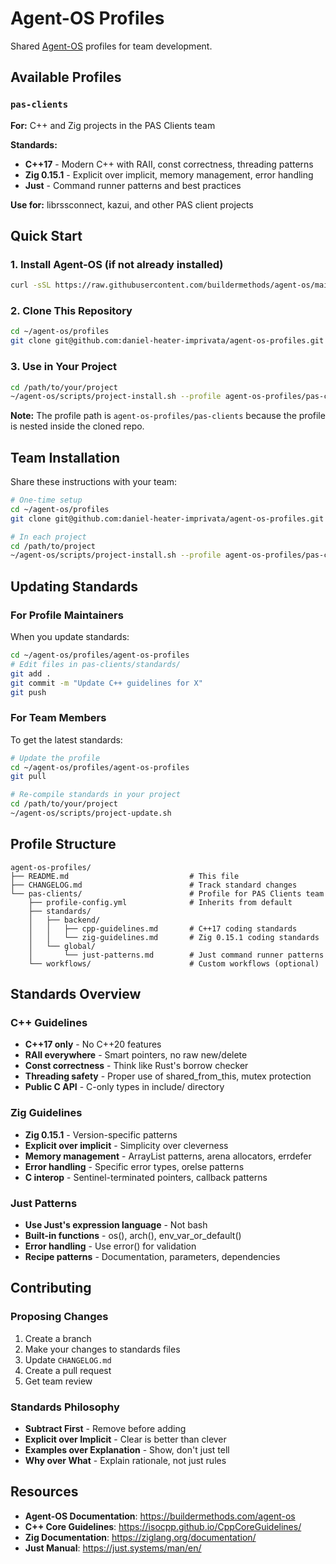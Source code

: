 # Agent-OS Profiles

Shared [Agent-OS](https://github.com/buildermethods/agent-os) profiles for team development.

## Available Profiles

### `pas-clients`

**For:** C++ and Zig projects in the PAS Clients team

**Standards:**
- **C++17** - Modern C++ with RAII, const correctness, threading patterns
- **Zig 0.15.1** - Explicit over implicit, memory management, error handling
- **Just** - Command runner patterns and best practices

**Use for:** librssconnect, kazui, and other PAS client projects

## Quick Start

### 1. Install Agent-OS (if not already installed)

```bash
curl -sSL https://raw.githubusercontent.com/buildermethods/agent-os/main/scripts/base-install.sh | bash
```

### 2. Clone This Repository

```bash
cd ~/agent-os/profiles
git clone git@github.com:daniel-heater-imprivata/agent-os-profiles.git
```

### 3. Use in Your Project

```bash
cd /path/to/your/project
~/agent-os/scripts/project-install.sh --profile agent-os-profiles/pas-clients
```

**Note:** The profile path is `agent-os-profiles/pas-clients` because the profile is nested inside the cloned repo.

## Team Installation

Share these instructions with your team:

```bash
# One-time setup
cd ~/agent-os/profiles
git clone git@github.com:daniel-heater-imprivata/agent-os-profiles.git

# In each project
cd /path/to/project
~/agent-os/scripts/project-install.sh --profile agent-os-profiles/pas-clients
```

## Updating Standards

### For Profile Maintainers

When you update standards:

```bash
cd ~/agent-os/profiles/agent-os-profiles
# Edit files in pas-clients/standards/
git add .
git commit -m "Update C++ guidelines for X"
git push
```

### For Team Members

To get the latest standards:

```bash
# Update the profile
cd ~/agent-os/profiles/agent-os-profiles
git pull

# Re-compile standards in your project
cd /path/to/your/project
~/agent-os/scripts/project-update.sh
```

## Profile Structure

```
agent-os-profiles/
├── README.md                           # This file
├── CHANGELOG.md                        # Track standard changes
└── pas-clients/                        # Profile for PAS Clients team
    ├── profile-config.yml              # Inherits from default
    ├── standards/
    │   ├── backend/
    │   │   ├── cpp-guidelines.md       # C++17 coding standards
    │   │   └── zig-guidelines.md       # Zig 0.15.1 coding standards
    │   └── global/
    │       └── just-patterns.md        # Just command runner patterns
    └── workflows/                      # Custom workflows (optional)
```

## Standards Overview

### C++ Guidelines

- **C++17 only** - No C++20 features
- **RAII everywhere** - Smart pointers, no raw new/delete
- **Const correctness** - Think like Rust's borrow checker
- **Threading safety** - Proper use of shared_from_this, mutex protection
- **Public C API** - C-only types in include/ directory

### Zig Guidelines

- **Zig 0.15.1** - Version-specific patterns
- **Explicit over implicit** - Simplicity over cleverness
- **Memory management** - ArrayList patterns, arena allocators, errdefer
- **Error handling** - Specific error types, orelse patterns
- **C interop** - Sentinel-terminated pointers, callback patterns

### Just Patterns

- **Use Just's expression language** - Not bash
- **Built-in functions** - os(), arch(), env_var_or_default()
- **Error handling** - Use error() for validation
- **Recipe patterns** - Documentation, parameters, dependencies

## Contributing

### Proposing Changes

1. Create a branch
2. Make your changes to standards files
3. Update `CHANGELOG.md`
4. Create a pull request
5. Get team review

### Standards Philosophy

- **Subtract First** - Remove before adding
- **Explicit over Implicit** - Clear is better than clever
- **Examples over Explanation** - Show, don't just tell
- **Why over What** - Explain rationale, not just rules

## Resources

- **Agent-OS Documentation**: https://buildermethods.com/agent-os
- **C++ Core Guidelines**: https://isocpp.github.io/CppCoreGuidelines/
- **Zig Documentation**: https://ziglang.org/documentation/
- **Just Manual**: https://just.systems/man/en/
